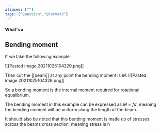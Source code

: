 ```yaml
---
aliases: [""]
tags: ["Question","QFormat3"]
---
```


#### What's a
## Bending moment
If we take the following example:

![[Pasted image 20211025104229.png]]

Then cut the [[beam]] at any point the bending moment is $M$:
![[Pasted image 20211025104326.png]]

So a bending moment is the internal moment required for rotational equalibrium.

The bending moment in this example can be expressed as $M=fd$, meaning the bending moment will be uniform along the length of the beam.

It should also be noted that this bending moment is made up of stresses across the beams cross section, meaning stress is n